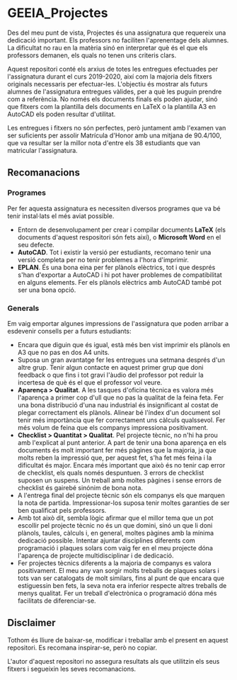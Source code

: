 # GEEIA_Projectes
Des del meu punt de vista, Projectes és una assignatura que requereix una dedicació important. Els professors no faciliten l'aprenentage dels alumnes. La dificultat no rau en la matèria sinó en interpretar què és el que els professors demanen, els quals no tenen uns criteris clars. 

Aquest repositori conté els arxius de totes les entregues efectuades per l'assignatura durant el curs 2019-2020, així com la majoria dels fitxers originals necessaris per efectuar-les. L'objectiu és mostrar als futurs alumnes de l'assignatura entregues vàlides, per a què les puguin prendre com a referència. No només els documents finals els poden ajudar, sinó que fitxers com la plantilla dels documents en LaTeX o la plantilla A3 en AutoCAD els poden resultar d'utilitat.

Les entregues i fitxers no són perfectes, però juntament amb l'examen van ser suficients per assolir Matrícula d'Honor amb una mitjana de 90.4/100, que va resultar ser la millor nota d'entre els 38 estudiants que van matricular l'assignatura.


## Recomanacions

### Programes
Per fer aquesta assignatura es necessiten diversos programes que va bé tenir instal·lats el més aviat possible.
* Entorn de desenvolupament per crear i compilar documents **LaTeX** (els documents d'aquest respositori són fets així), o **Microsoft Word** en el seu defecte.   
* **AutoCAD**. Tot i existir la versió per estudiants, recomano tenir una versió completa per no tenir problemes a l'hora d'imprimir.
* **EPLAN**. És una bona eina per fer plànols elèctrics, tot i que després s'han d'exportar a AutoCAD i hi pot haver problemes de compatibilitat en alguns elements. Fer els plànols elèctrics amb AutoCAD també pot ser una bona opció.

### Generals
Em vaig emportar algunes impressions de l'assignatura que poden arribar a esdevenir consells per a futurs estudiants:
* Encara que diguin que és igual, està més ben vist imprimir els plànols en A3 que no pas en dos A4 units.
* Suposa un gran avantatge fer les entregues una setmana després d'un altre grup. Tenir algun contacte en aquest primer grup que doni feedback o que fins i tot gravi l'àudio del professor pot reduir la incertesa de què és el que el professor vol veure.
* **Aparença > Qualitat**. A les tasques d'oficina tècnica es valora més l'aparença a primer cop d'ull que no pas la qualitat de la feina feta. Fer una bona distribució d'una nau industrial és insignificant al costat de plegar correctament els plànols. Alinear bé l'índex d'un document sol tenir més importància que fer correctament uns càlculs qualssevol. Fer més volum de feina que els companys impressiona positivament.
* **Checklist > Quantitat > Qualitat**. Pel projecte tècnic, no n'hi ha prou amb l'explicat al punt anterior. A part de tenir una bona aparença en els documents és molt important fer més pàgines que la majoria, ja que molts reben la impressió que, per aquest fet, s'ha fet més feina i la dificultat és major. Encara més important que això és no tenir cap error de checklist, els quals només despuntuen. 3 errors de checklist suposen un suspens. Un treball amb moltes pàgines i sense errors de checklist és gairebé sinónim de bona nota.
* A l'entrega final del projecte tècnic són els companys els que marquen la nota de partida. Impressionar-los suposa tenir moltes garanties de ser ben qualificat pels professors.
* Amb tot això dit, sembla lògic afirmar que el millor tema que un pot escollir pel projecte tècnic no és un que domini, sinó un que li doni plànols, taules, càlculs i, en general, moltes pàgines amb la mínima dedicació possible. Intentar ajuntar disciplines diferents com programació i plaques solars com vaig fer en el meu projecte dóna l'aparença de projecte multidisciplinar i de dedicació.  
* Fer projectes tècnics diferents a la majoria de companys es valora positivament. El meu any van sorgir molts treballs de plaques solars i tots van ser catalogats de molt similars, fins al punt de que encara que estiguessin ben fets, la seva nota era inferior respecte altres treballs de menys qualitat. Fer un treball d'electrònica o programació dóna més facilitats de diferenciar-se.


## Disclaimer
Tothom és lliure de baixar-se, modificar i treballar amb el present en aquest repositori. Es recomana inspirar-se, però no copiar.

L'autor d'aquest repositori no assegura resultats als que utilitzin els seus fitxers i segueixin les seves recomanacions. 
